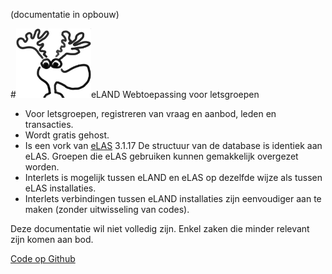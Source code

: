(documentatie in opbouw)

#<img src="img/eland-w200.png" width="120">eLAND
Webtoepassing voor letsgroepen

* Voor letsgroepen, registreren van vraag en aanbod, leden en transacties.
* Wordt gratis gehost.
* Is een vork van [eLAS](http://www.elasproject.org) 3.1.17 De structuur van de database is identiek aan eLAS. Groepen die eLAS gebruiken kunnen gemakkelijk overgezet worden. 
* Interlets is mogelijk tussen eLAND en eLAS op dezelfde wijze als tussen eLAS installaties.
* Interlets verbindingen tussen eLAND installaties zijn eenvoudiger aan te maken (zonder uitwisseling van codes).

Deze documentatie wil niet volledig zijn. Enkel zaken die minder relevant zijn komen aan bod.

[Code op Github](https://github.com/eeemarv/eland)
